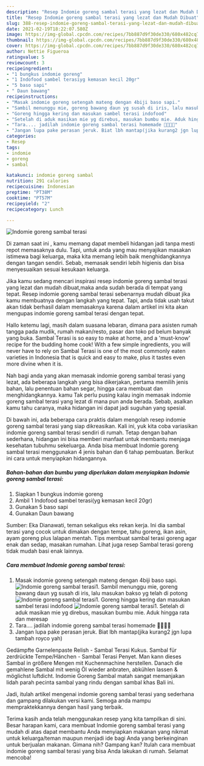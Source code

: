 ```yaml
---
description: "Resep Indomie goreng sambal terasi yang lezat dan Mudah Dibuat"
title: "Resep Indomie goreng sambal terasi yang lezat dan Mudah Dibuat"
slug: 388-resep-indomie-goreng-sambal-terasi-yang-lezat-dan-mudah-dibuat
date: 2021-02-19T18:22:07.580Z
image: https://img-global.cpcdn.com/recipes/7bb887d9f30de330/680x482cq70/indomie-goreng-sambal-terasi-foto-resep-utama.jpg
thumbnail: https://img-global.cpcdn.com/recipes/7bb887d9f30de330/680x482cq70/indomie-goreng-sambal-terasi-foto-resep-utama.jpg
cover: https://img-global.cpcdn.com/recipes/7bb887d9f30de330/680x482cq70/indomie-goreng-sambal-terasi-foto-resep-utama.jpg
author: Nettie Figueroa
ratingvalue: 5
reviewcount: 3
recipeingredient:
- "1 bungkus indomie goreng"
- "1 Indofood sambel terasiyg kemasan kecil 20gr"
- "5 baso sapi"
- " Daun bawang"
recipeinstructions:
- "Masak indomie goreng setengah mateng dengan 4biji baso sapi."
- "Sambil menunggu mie, goreng bawang daun yg susah di iris, lalu masukan bakso yg telah di potong"
- "Goreng hingga kering dan masukan sambel terasi indofood"
- "Setelah di aduk masikan mie yg direbus, masukan bumbu mie. Aduk hingga rata dan meresap"
- "Tara.... jadilah indomie goreng sambal terasi homemade 🤣😆👌🏻"
- "Jangan lupa pake perasan jeruk. Biat lbh mantap(jika kurang2 jgn lupa tambah royco yah)"
categories:
- Resep
tags:
- indomie
- goreng
- sambal

katakunci: indomie goreng sambal 
nutrition: 291 calories
recipecuisine: Indonesian
preptime: "PT38M"
cooktime: "PT57M"
recipeyield: "2"
recipecategory: Lunch

---
```



![Indomie goreng sambal terasi](https://img-global.cpcdn.com/recipes/7bb887d9f30de330/680x482cq70/indomie-goreng-sambal-terasi-foto-resep-utama.jpg)

Di zaman  saat ini , kamu memang dapat membeli hidangan jadi tanpa mesti repot memasaknya dulu. Tapi, untuk anda yang mau menyajikan masakan istimewa bagi keluarga, maka kita memang lebih baik menghidangkannya dengan tangan sendiri. Sebab, memasak sendiri lebih higienis dan bisa menyesuaikan sesuai kesukaan keluarga.

Jika kamu sedang mencari inspirasi resep indomie goreng sambal terasi yang lezat dan mudah dibuat,maka anda sudah berada di tempat yang tepat. Resep indomie goreng sambal terasi  sebenarnya mudah dibuat jika kamu membuatnya dengan langkah yang tepat. Tapi, anda tidak usah takut akan tidak berhasil dalam memasaknya 
karena dalam artikel ini kita akan mengupas indomie goreng sambal terasi dengan tepat.  

Hallo ketemu lagi, masih dalam suasana lebaran, dimana para asisten rumah tangga pada mudik, rumah makan/resto, pasar dan toko pd belum banyak yang buka. Sambal Terasi is so easy to make at home, and a &#39;must-know&#39; recipe for the budding home cook! With a few simple ingredients, you will never have to rely on Sambal Terasi is one of the most commonly eaten varieties in Indonesia that is quick and easy to make, plus it tastes even more divine when it is.

Nah bagi anda yang akan memasak indomie goreng sambal terasi yang lezat, ada beberapa langkah yang bisa dikerjakan, pertama memilih jenis bahan, lalu penentuan bahan segar, hingga cara membuat dan menghidangkannya. kamu Tak perlu pusing kalau ingin memasak indomie goreng sambal terasi yang lezat di mana pun anda berada. Sebab, asalkan kamu  tahu caranya, maka hidangan ini dapat jadi suguhan yang spesial.

Di bawah ini, ada beberapa cara praktis  dalam mengolah resep indomie goreng sambal terasi yang siap dikreasikan. Kali ini, yuk kita coba variasikan indomie goreng sambal terasi sendiri di rumah. Tetap dengan bahan sederhana, hidangan ini bisa memberi manfaat untuk membantu menjaga kesehatan tubuhmu sekeluarga. Anda bisa membuat Indomie goreng sambal terasi menggunakan 4 jenis bahan dan 6 tahap pembuatan. Berikut ini cara untuk menyiapkan hidangannya.

<!--inarticleads1-->

##### Bahan-bahan dan bumbu yang diperlukan dalam menyiapkan Indomie goreng sambal terasi:

1. Siapkan 1 bungkus indomie goreng
1. Ambil 1 Indofood sambel terasi(yg kemasan kecil 20gr)
1. Gunakan 5 baso sapi
1. Gunakan  Daun bawang


Sumber: Eka Dianawati, teman sekaligus eks rekan kerja. Ini dia sambal terasi yang cocok untuk dimakan dengan tempe, tahu goreng, ikan asin, ayam goreng plus lalapan mentah. Tips membuat sambal terasi goreng agar enak dan sedap, masakan rumahan. Lihat juga resep Sambal terasi goreng tidak mudah basi enak lainnya. 

<!--inarticleads2-->

##### Cara membuat Indomie goreng sambal terasi:

1. Masak indomie goreng setengah mateng dengan 4biji baso sapi.
<img src="https://img-global.cpcdn.com/steps/40cc8d9406cc4a6f/160x128cq70/indomie-goreng-sambal-terasi-langkah-memasak-1-foto.jpg" alt="Indomie goreng sambal terasi">1. Sambil menunggu mie, goreng bawang daun yg susah di iris, lalu masukan bakso yg telah di potong
<img src="https://img-global.cpcdn.com/steps/a010775462bc4dd0/160x128cq70/indomie-goreng-sambal-terasi-langkah-memasak-2-foto.jpg" alt="Indomie goreng sambal terasi">1. Goreng hingga kering dan masukan sambel terasi indofood
<img src="https://img-global.cpcdn.com/steps/ff6b0289a8c89caa/160x128cq70/indomie-goreng-sambal-terasi-langkah-memasak-3-foto.jpg" alt="Indomie goreng sambal terasi">1. Setelah di aduk masikan mie yg direbus, masukan bumbu mie. Aduk hingga rata dan meresap
1. Tara.... jadilah indomie goreng sambal terasi homemade 🤣😆👌🏻
1. Jangan lupa pake perasan jeruk. Biat lbh mantap(jika kurang2 jgn lupa tambah royco yah)


Gedämpfte Garnelenpaste Relish - Sambal Terasi Kukus. Sambal für zerdrückte Tempe/Hänchen - Sambal Terasi Penyet. Man kann dieses Sambal in größere Mengen mit Kuchenmachine herstellen. Danach die gemahlene Sambal mit wenig Öl wieder anbraten, abkühlen lassen &amp; möglichst luftdicht. Indomie Goreng Sambal matah sangat memanjakan lidah parah pecinta sambal yang rindu dengan sambal khas Bali ini. 

Jadi, itulah artikel mengenai  indomie goreng sambal terasi  yang sederhana dan gampang dilakukan versi kami. Semoga anda mampu mempraktekkannya dengan hasil yang terbaik. 

Terima kasih anda telah menggunakan resep yang kita tampilkan di sini. Besar harapan kami, cara membuat  Indomie goreng sambal terasi yang mudah di atas dapat membantu Anda menyiapkan makanan yang nikmat untuk keluarga/teman maupun menjadi ide bagi Anda yang berkeinginan untuk berjualan makanan. Gimana nih? Gampang kan? Itulah cara membuat indomie goreng sambal terasi yang bisa Anda lakukan di rumah. Selamat mencoba!

